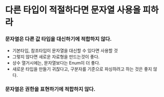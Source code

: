 # 다른 타입이 적절하다면 문자열 사용을 피하라

### 문자열은 다른 값 타입을 대신하기에 적합하지 않다.
+ 기본타입, 참조타입이 문자열을 대신할 수 있다면 사용할 것
+ 그렇지 않다면 새로운 자료형을 만드는것이 좋다.
+ 상수 열거시에는, 문자열보다는 Enum이 더 좋다.
+ 새로운 타입을 만들기 귀찮다고, 구분자를 기준으로 파싱하려고 하는 것은 좋지 않다.

### 문자열은 권한을 표현하기에 적합하지 않다.